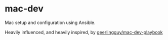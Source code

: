 # mac-dev

Mac setup and configuration using Ansible.

Heavily influenced, and heavily inspired, by
[geerlingguy/mac-dev-playbook](https://github.com/geerlingguy/mac-dev-playbook)
